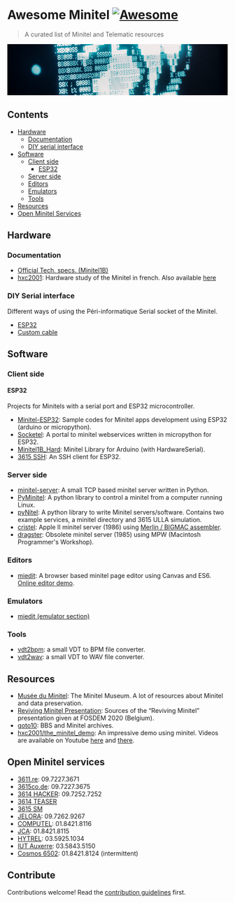 # Awesome Minitel [![Awesome](https://awesome.re/badge.svg)](https://awesome.re)

> A curated list of Minitel and Telematic resources

![Minitel Glitchs](/minitel.png)

## Contents

- [Hardware](#hardware)
  - [Documentation](#documentation)
  - [DIY serial interface](#diy-serial-interface)
- [Software](#software)
  - [Client side](#client-side)
    - [ESP32](#esp32)
  - [Server side](#server-side)
  - [Editors](#editors)
  - [Emulators](#emulators)
  - [Tools](#tools)
- [Resources](#resources)
- [Open Minitel Services](#open-minitel-services)


## Hardware

### Documentation

- [Official Tech. specs. (Minitel1B)](http://pila.fr/content/interface_usb_minitel/specifications%20techniques%20d%27utilisation%20du%20minitel.pdf)
- [hxc2001](https://github.com/jfdelnero/minitel): Hardware study of the Minitel
  in french. Also available [here](http://hxc2001.free.fr/minitel/)

### DIY Serial interface

Different ways of using the Péri-informatique Serial socket of the Minitel.

- [ESP32](https://hackaday.io/project/180473-minitel-esp32)
- [Custom cable](https://www.jelora.fr/post/2020/02/25/Adaptateur-prise-DIN-peri-informatique-Minitel-vers-Serie-RS232-et-Serie-USB.html)


## Software

### Client side

#### ESP32

Projects for Minitels with a serial port and ESP32 microcontroller.

- [Minitel-ESP32](https://github.com/iodeo/Minitel-ESP32): Sample codes for
  Minitel apps development using ESP32 (arduino or micropython).
- [Socketel](https://github.com/iodeo/Socketel): A portal to minitel webservices
  written in micropython for ESP32.
- [Minitel1B_Hard](https://github.com/eserandour/Minitel1B_Hard): Minitel
  Library for Arduino (with HardwareSerial).
- [3615 SSH](https://github.com/jbellue/3615_SSH): An SSH client for ESP32.


### Server side

- [minitel-server](https://github.com/BwanaFr/minitel-server): A small TCP based
  minitel server written in Python.
- [PyMinitel](https://github.com/Zigazou/PyMinitel): A python library to control
  a minitel from a computer running Linux.
- [pyNitel](https://github.com/cquest/pynitel): A python library to write Minitel
  servers/software. Contains two example services, a minitel directory and 3615
  ULLA simulation.
- [cristel](https://github.com/cquest/cristel): Apple II minitel server (1986)
  using [Merlin / BIGMAC assembler](https://en.wikipedia.org/wiki/Merlin_(assembler)).
- [dragster](https://github.com/cquest/dragster): Obsolete minitel server (1985)
  using MPW (Macintosh Programmer's Workshop).


### Editors

- [miedit](https://github.com/Zigazou/miedit): A browser based minitel page
  editor using Canvas and ES6. [Online editor demo](https://minitel.cquest.org).


### Emulators

- [miedit (emulator section)](https://github.com/Zigazou/miedit/blob/master/EMULATOR.md)

### Tools

- [vdt2bpm](https://github.com/jfdelnero/minitel/tree/master/VDT2BMP): a small
  VDT to BPM file converter.
- [vdt2wav](https://github.com/jfdelnero/minitel/tree/master/Minitel_VDT2WAV): a
  small VDT to WAV file converter.

## Resources

- [Musée du Minitel](https://www.museeminitel.fr/): The Minitel Museum. A lot of
  resources about Minitel and data preservation.
- [Reviving Minitel Presentation](https://github.com/Zigazou/reviving-minitel):
  Sources of the “Reviving Minitel” presentation given at FOSDEM 2020 (Belgium).
- [goto10](https://www.goto10.fr/): BBS and Minitel archives.
- [hxc2001/the_minitel_demo](https://github.com/jfdelnero/minitel/tree/master/minitel2/the_minitel_demo):
  An impressive demo using minitel. Videos are available on Youtube
  [here](https://www.youtube.com/watch?v=a2HD6OzNoEo) and
  [there](https://www.youtube.com/watch?v=ba_51zGY1cQ).


## Open Minitel services

- [3611.re](http://3611.re/): 09.7227.3671
- [3615co.de](http://3615.co.de): 09.7227.3675
- [3614 HACKER](http://www.3614hacker.fr): 09.7252.7252
- [3614 TEASER](http://www.3614teaser.fr:8080/)
- [3615 SM](https://sm.3615.live/)
- [JELORA](https://www.jelora.fr/post/2017/08/27/Serveur-Minitel.html): 09.7262.9267
- [COMPUTEL](https://www.computel.fr/): 01.8421.8116
- [JCA](https://forum.museeminitel.fr/t/computel-et-jca-de-retour/350): 01.8421.8115
- [HYTREL](): 03.5925.1034
- [IUT Auxerre](https://serveur-minitel-2019-3615-iut-auxerre.webnode.fr/tester-le-serveur/): 03.5843.5150
- [Cosmos 6502](): 01.8421.8124 (intermittent)

## Contribute

Contributions welcome! Read the [contribution guidelines](contributing.md) first.
